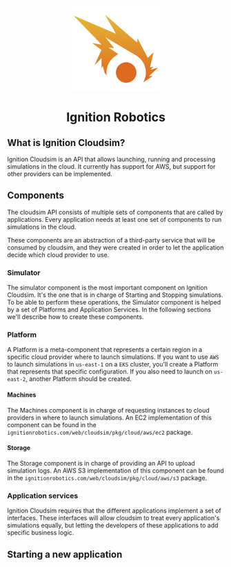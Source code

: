 <div align="center">
  <img src="../assets/logo.png" width="200" alt="Ignition Robotics" />
  <h1>Ignition Robotics</h1>
</div>

## What is Ignition Cloudsim?

Ignition Cloudsim is an API that allows launching, running and processing simulations in the cloud. It currently has
support for AWS, but support for other providers can be implemented.

## Components

The cloudsim API consists of multiple sets of components that are called by applications. Every application needs at
least one set of components to run simulations in the cloud.

These components are an abstraction of a third-party service that will be consumed by cloudsim, and they were created in
order to let the application decide which cloud provider to use.

### Simulator

The simulator component is the most important component on Ignition Cloudsim. It's the one that is in charge of Starting
and Stopping simulations. To be able to perform these operations, the Simulator component is helped by a set of
Platforms and Application Services. In the following sections we'll describe how to create these components.

### Platform

A Platform is a meta-component that represents a certain region in a specific cloud provider where to launch
simulations. If you want to use `AWS` to launch simulations in `us-east-1` on a `EKS` cluster, you'll create a Platform
that represents that specific configuration. If you also need to launch on `us-east-2`, another Platform should be
created.

#### Machines

The Machines component is in charge of requesting instances to cloud providers in where to launch simulations. An EC2
implementation of this component can be found in the `ignitionrobotics.com/web/cloudsim/pkg/cloud/aws/ec2` package.

#### Storage

The Storage component is in charge of providing an API to upload simulation logs. An AWS S3 implementation of this
component can be found in the `ignitionrobotics.com/web/cloudsim/pkg/cloud/aws/s3` package.

### Application services

Ignition Cloudsim requires that the different applications implement a set of interfaces. These interfaces will allow
cloudsim to treat every application's simulations equally, but letting the developers of these applications to add
specific business logic.

## Starting a new application

